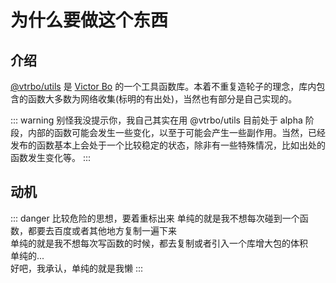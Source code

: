 # 为什么要做这个东西
## 介绍
[@vtrbo/utils](https://npmjs.com/package/@vtrbo/utils/) 是 [Victor Bo](https://github.com/vtrbo/) 的一个工具函数库。本着不重复造轮子的理念，库内包含的函数大多数为网络收集(标明的有出处)，当然也有部分是自己实现的。

::: warning 别怪我没提示你，我自己其实在用
@vtrbo/utils 目前处于 alpha 阶段，内部的函数可能会发生一些变化，以至于可能会产生一些副作用。当然，已经发布的函数基本上会处于一个比较稳定的状态，除非有一些特殊情况，比如出处的函数发生变化等。
:::

## 动机
::: danger 比较危险的思想，要着重标出来
单纯的就是我不想每次碰到一个函数，都要去百度或者其他地方复制一遍下来<br>
单纯的就是我不想每次写函数的时候，都去复制或者引入一个库增大包的体积<br>
单纯的...<br>
好吧，我承认，单纯的就是我懒
:::
